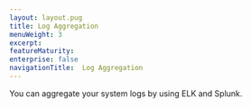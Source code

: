 ```yaml
---
layout: layout.pug
title: Log Aggregation
menuWeight: 3
excerpt:
featureMaturity:
enterprise: false
navigationTitle:  Log Aggregation
---
```


<!-- This source repo for this topic is https://github.com/dcos/dcos-docs -->


You can aggregate your system logs by using ELK and Splunk. 
